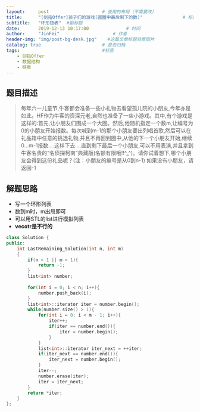 ```yaml
---
layout:     post                    # 使用的布局（不需要改） 
title:      "[剑指Offer]孩子们的游戏(圆圈中最后剩下的数)"               # 标题  
subtitle:   "环形链表"  #副标题 
date:       2019-12-13 10:17:00              # 时间 
author:     "JinFei"                    # 作者 
header-img: "img/post-bg-desk.jpg"    #这篇文章标题背景图片 
catalog: true                       # 是否归档 
tags:                               #标签     
    - 剑指Offer 
    - 数据结构
    - 链表
---
```


## 题目描述
> 每年六一儿童节,牛客都会准备一些小礼物去看望孤儿院的小朋友,今年亦是如此。HF作为牛客的资深元老,自然也准备了一些小游戏。其中,有个游戏是这样的:首先,让小朋友们围成一个大圈。然后,他随机指定一个数m,让编号为0的小朋友开始报数。每次喊到m-1的那个小朋友要出列唱首歌,然后可以在礼品箱中任意的挑选礼物,并且不再回到圈中,从他的下一个小朋友开始,继续0...m-1报数....这样下去....直到剩下最后一个小朋友,可以不用表演,并且拿到牛客名贵的“名侦探柯南”典藏版(名额有限哦!!^_^)。请你试着想下,哪个小朋友会得到这份礼品呢？(注：小朋友的编号是从0到n-1)
如果没有小朋友，请返回-1




## 解题思路


- 写一个环形列表
- 数到m时，m出局即可
- 可以用STL的list进行模拟列表
- **vecotr是不行的**

```C++
class Solution {
public:
    int LastRemaining_Solution(int n, int m)
    {
        if(n < 1 || m < 1){
            return -1;
        }
        list<int> number;
        
        for(int i = 0; i < n; i++){
            number.push_back(i);
        }
        list<int>::iterator iter = number.begin();
        while(number.size() > 1){
            for(int i = 0; i < m - 1; i++){
                iter++;
                if(iter == number.end()){
                    iter = number.begin();
                }
            }
            list<int>::iterator iter_next = ++iter;
            if(iter_next == number.end()){
                iter_next = number.begin();
            }
            iter--;
            number.erase(iter);
            iter = iter_next;
        }
        return *iter;
    }
};
```
